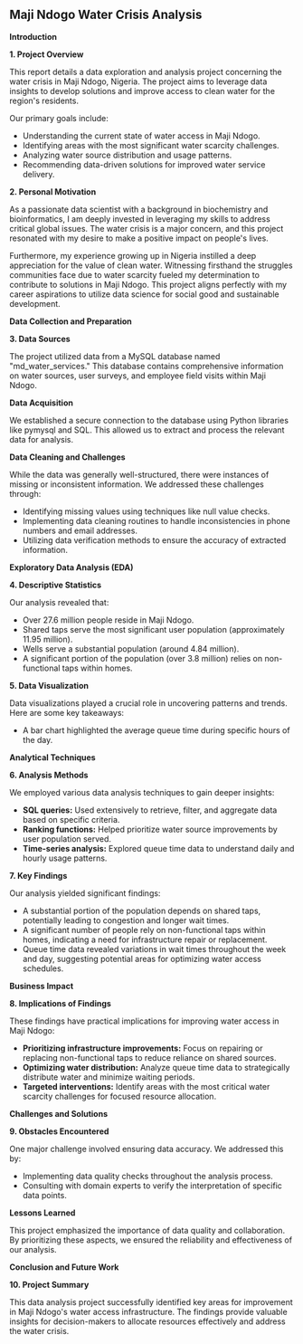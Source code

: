 ## Maji Ndogo Water Crisis Analysis

**Introduction**

**1. Project Overview**

This report details a data exploration and analysis project concerning the water crisis in Maji Ndogo, Nigeria. The project aims to leverage data insights to develop solutions and improve access to clean water for the region's residents.

Our primary goals include:

* Understanding the current state of water access in Maji Ndogo.
* Identifying areas with the most significant water scarcity challenges.
* Analyzing water source distribution and usage patterns.
* Recommending data-driven solutions for improved water service delivery.

**2. Personal Motivation**

As a passionate data scientist with a background in biochemistry and bioinformatics, I am deeply invested in leveraging my skills to address critical global issues. The water crisis is a major concern, and this project resonated with my desire to make a positive impact on people's lives.

Furthermore, my experience growing up in Nigeria instilled a deep appreciation for the value of clean water. Witnessing firsthand the struggles communities face due to water scarcity fueled my determination to contribute to solutions in Maji Ndogo. This project aligns perfectly with my career aspirations to utilize data science for social good and sustainable development.

**Data Collection and Preparation**

**3. Data Sources**

The project utilized data from a MySQL database named "md_water_services." This database contains comprehensive information on water sources, user surveys, and employee field visits within Maji Ndogo.

**Data Acquisition**

We established a secure connection to the database using Python libraries like pymysql and SQL. This allowed us to extract and process the relevant data for analysis.

**Data Cleaning and Challenges**

While the data was generally well-structured, there were instances of missing or inconsistent information. We addressed these challenges through:

* Identifying missing values using techniques like null value checks.
* Implementing data cleaning routines to handle inconsistencies in phone numbers and email addresses.
* Utilizing data verification methods to ensure the accuracy of extracted information.

**Exploratory Data Analysis (EDA)**

**4. Descriptive Statistics**

Our analysis revealed that:

* Over 27.6 million people reside in Maji Ndogo.
* Shared taps serve the most significant user population (approximately 11.95 million).
* Wells serve a substantial population (around 4.84 million).
* A significant portion of the population (over 3.8 million) relies on non-functional taps within homes.

**5. Data Visualization**

Data visualizations played a crucial role in uncovering patterns and trends. Here are some key takeaways:

* A bar chart highlighted the average queue time during specific hours of the day.

**Analytical Techniques**

**6. Analysis Methods**

We employed various data analysis techniques to gain deeper insights:

* **SQL queries:** Used extensively to retrieve, filter, and aggregate data based on specific criteria.
* **Ranking functions:** Helped prioritize water source improvements by user population served.
* **Time-series analysis:** Explored queue time data to understand daily and hourly usage patterns.

**7. Key Findings**

Our analysis yielded significant findings:

* A substantial portion of the population depends on shared taps, potentially leading to congestion and longer wait times.
* A significant number of people rely on non-functional taps within homes, indicating a need for infrastructure repair or replacement.
* Queue time data revealed variations in wait times throughout the week and day, suggesting potential areas for optimizing water access schedules.

**Business Impact**

**8. Implications of Findings**

These findings have practical implications for improving water access in Maji Ndogo:

* **Prioritizing infrastructure improvements:** Focus on repairing or replacing non-functional taps to reduce reliance on shared sources.
* **Optimizing water distribution:** Analyze queue time data to strategically distribute water and minimize waiting periods.
* **Targeted interventions:** Identify areas with the most critical water scarcity challenges for focused resource allocation. 

**Challenges and Solutions**

**9. Obstacles Encountered**

One major challenge involved ensuring data accuracy. We addressed this by:

* Implementing data quality checks throughout the analysis process.
* Consulting with domain experts to verify the interpretation of specific data points.

**Lessons Learned**

This project emphasized the importance of data quality and collaboration. By prioritizing these aspects, we ensured the reliability and effectiveness of our analysis.

**Conclusion and Future Work**

**10. Project Summary**

This data analysis project successfully identified key areas for improvement in Maji Ndogo's water access infrastructure. The findings provide valuable insights for decision-makers to allocate resources effectively and address the water crisis.
